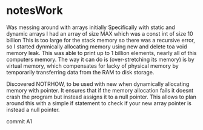 # notesWork

Was messing around with arrays initially
Specifically with static and dynamic arrays
I had an array of size MAX which was a const int of size 10 billion
This is too large for the stack memory so there was a recursive error, so I started dynmically allocating memory using new and delete toa void memory leak. This was able to print up to 1 billion elements, nearly all of this computers memory. The way it can do is (over-stretching its memory) is by virtual memory, which compensates for lacky of physical memory by temporarily transferring data from the RAM to disk storage.

Discovered NOTRHOW, to be used with new when dynamically allocating memory with pointer. It ensures that if the memory allocation fails it doesnt crash the program but instead assigns it to a null pointer. This allows to plan around this with a simple if statement to check if your new array pointer is instead a null pointer.

commit A1